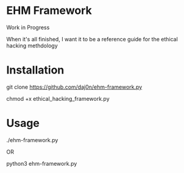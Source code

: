 # EHM Framework
Work in Progress

When it's all finished, I want it to be a reference guide for the ethical hacking methdology

# Installation
git clone https://github.com/daj0n/ehm-framework.py

chmod +x ethical_hacking_framework.py

# Usage
./ehm-framework.py

OR

python3 ehm-framework.py
